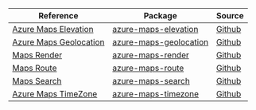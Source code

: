 | Reference | Package | Source |
|---|---|---|
|[Azure Maps Elevation](maps-elevation-readme.md)|[azure-maps-elevation](https://repo1.maven.org/maven2/com/azure/azure-maps-elevation)|[Github](https://github.com/Azure/azure-sdk-for-java/blob/main/sdk/maps/azure-maps-elevation)|
|[Azure Maps Geolocation](maps-geolocation-readme.md)|[azure-maps-geolocation](https://repo1.maven.org/maven2/com/azure/azure-maps-geolocation)|[Github](https://github.com/Azure/azure-sdk-for-java/blob/main/sdk/maps/azure-maps-geolocation)|
|[Maps Render](maps-render-readme.md)|[azure-maps-render](https://repo1.maven.org/maven2/com/azure/azure-maps-render)|[Github](https://github.com/Azure/azure-sdk-for-java/blob/main/sdk/maps/azure-maps-render)|
|[Maps Route](maps-route-readme.md)|[azure-maps-route](https://repo1.maven.org/maven2/com/azure/azure-maps-route)|[Github](https://github.com/Azure/azure-sdk-for-java/blob/main/sdk/maps/azure-maps-route)|
|[Maps Search](maps-search-readme.md)|[azure-maps-search](https://repo1.maven.org/maven2/com/azure/azure-maps-search)|[Github](https://github.com/Azure/azure-sdk-for-java/blob/main/sdk/maps/azure-maps-search)|
|[Azure Maps TimeZone](maps-timezone-readme.md)|[azure-maps-timezone](https://repo1.maven.org/maven2/com/azure/azure-maps-timezone)|[Github](https://github.com/Azure/azure-sdk-for-java/blob/main/sdk/maps/azure-maps-timezone)|
